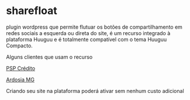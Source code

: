 # sharefloat
plugin wordpress que permite flutuar os botões de compartilhamento em redes sociais a esquerda ou direta do site, é um recurso integrado à plataforma Huuguu e é totalmente compatível com o tema Huuguu Compacto.

Alguns clientes que usam o recurso

<a href="https://pspcredito.com.br">PSP Crédito</a>

<a href="https://ardosiamg.com.br">Ardosia MG</a>

Criando seu site na plataforma poderá ativar sem nenhum custo adicional
